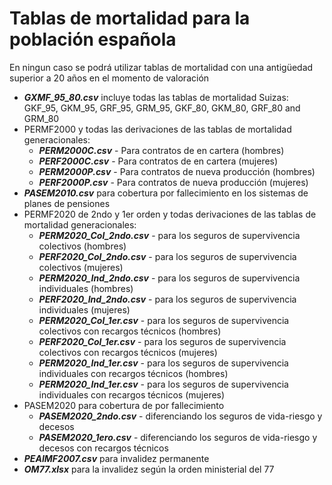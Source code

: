 # Tablas de mortalidad para la población española
En ningun caso se podrá utilizar tablas de mortalidad con una antigüedad superior a 20 años en el momento de valoración
- ***GXMF_95_80.csv*** incluye todas las tablas de mortalidad Suizas: GKF_95, GKM_95, GRF_95, GRM_95, GKF_80, GKM_80, GRF_80 and GRM_80
- PERMF2000 y todas las derivaciones de las tablas de mortalidad generacionales:
  - ***PERM2000C.csv***   - Para contratos de en cartera (hombres)
  - ***PERF2000C.csv***   - Para contratos de en cartera (mujeres)
  - ***PERM2000P.csv***   - Para contratos de nueva producción (hombres)
  - ***PERF2000P.csv***  - Para contratos de nueva producción (mujeres)
- ***PASEM2010.csv*** para cobertura por fallecimiento en los sistemas de planes de pensiones
- PERMF2020 de 2ndo y 1er orden y todas derivaciones de las tablas de mortalidad generacionales:
  - ***PERM2020_Col_2ndo.csv***   - para los seguros de supervivencia colectivos (hombres)
  - ***PERF2020_Col_2ndo.csv***   - para los seguros de supervivencia colectivos (mujeres)
  - ***PERM2020_Ind_2ndo.csv***   - para los seguros de supervivencia individuales (hombres)
  - ***PERF2020_Ind_2ndo.csv***   - para los seguros de supervivencia individuales (mujeres)
  - ***PERM2020_Col_1er.csv***    - para los seguros de supervivencia colectivos con recargos técnicos (hombres)
  - ***PERF2020_Col_1er.csv***    - para los seguros de supervivencia colectivos con recargos técnicos (mujeres)
  - ***PERM2020_Ind_1er.csv***    - para los seguros de supervivencia individuales con recargos técnicos (hombres)
  - ***PERM2020_Ind_1er.csv***    - para los seguros de supervivencia individuales con recargos técnicos (mujeres)
- PASEM2020 para cobertura de por fallecimiento
  - ***PASEM2020_2ndo.csv*** - diferenciando los seguros de vida-riesgo y decesos
  - ***PASEM2020_1ero.csv*** - diferenciando los seguros de vida-riesgo y decesos con recargos técnicos
- ***PEAIMF2007.csv*** para invalidez permanente
- ***OM77.xlsx*** para la invalidez según la orden ministerial del 77
